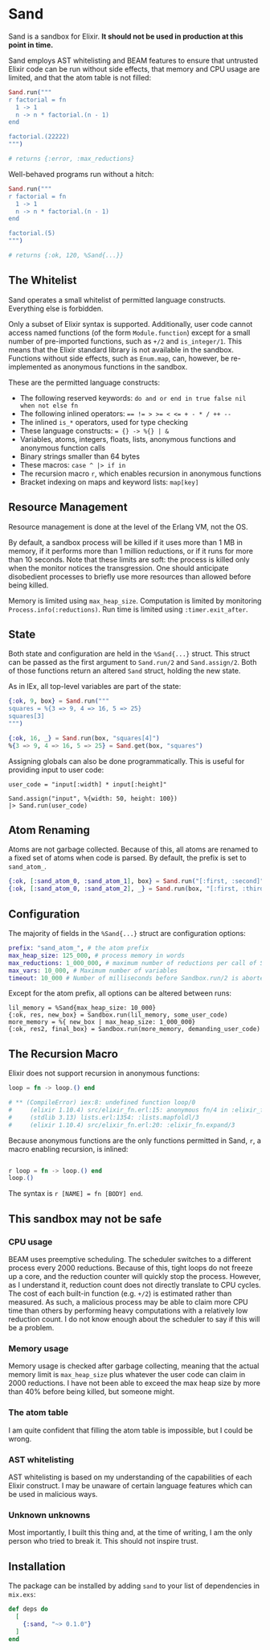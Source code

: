 # Sand

Sand is a sandbox for Elixir. **It should not be used in production at this point in time.**

Sand employs AST whitelisting and BEAM features to ensure that untrusted Elixir code can be run without side effects, that memory and CPU usage are limited, and that the atom table is not filled:

```elixir
Sand.run("""
r factorial = fn
  1 -> 1
  n -> n * factorial.(n - 1)
end

factorial.(22222)
""")

# returns {:error, :max_reductions}
```

Well-behaved programs run without a hitch:

```elixir
Sand.run("""
r factorial = fn
  1 -> 1
  n -> n * factorial.(n - 1)
end

factorial.(5)
""")

# returns {:ok, 120, %Sand{...}}
```

## The Whitelist

Sand operates a small whitelist of permitted language constructs. Everything else is forbidden.

Only a subset of Elixir syntax is supported. Additionally, user code cannot access named functions (of the form `Module.function`) except for a small number of pre-imported functions, such as `+/2` and `is_integer/1`. This means that the Elixir standard library is not available in the sandbox. Functions without side effects, such as `Enum.map`, can, however, be re-implemented as anonymous functions in the sandbox.

These are the permitted language constructs:

- The following reserved keywords: `do and or end in true false nil when not else fn` 
- The following inlined operators: `== != > >= < <= + - * / ++ --`
- The inlined `is_*` operators, used for type checking
- These language constructs: `= {} -> %{} | &`
- Variables, atoms, integers, floats, lists, anonymous functions and anonymous function calls
- Binary strings smaller than 64 bytes
- These macros: `case ^ |> if in` 
- The recursion macro `r`, which enables recursion in anonymous functions
- Bracket indexing on maps and keyword lists: `map[key]` 

## Resource Management

Resource management is done at the level of the Erlang VM, not the OS.

By default, a sandbox process will be killed if it uses more than 1 MB in memory, if it performs more than 1 million reductions, or if it runs for more than 10 seconds. Note that these limits are soft: the process is killed only when the monitor notices the transgression. One should anticipate disobedient processes to briefly use more resources than allowed before being killed.

Memory is limited using `max_heap_size`. Computation is limited by monitoring `Process.info(:reductions)`. Run time is limited using `:timer.exit_after`.

## State

Both state and configuration are held in the `%Sand{...}` struct. This struct can be passed as the first argument to `Sand.run/2` and `Sand.assign/2`. Both of those functions return an altered `Sand` struct, holding the new state.

As in IEx, all top-level variables are part of the state:

```elixir
{:ok, 9, box} = Sand.run("""
squares = %{3 => 9, 4 => 16, 5 => 25}
squares[3]
""")

{:ok, 16, _} = Sand.run(box, "squares[4]")
%{3 => 9, 4 => 16, 5 => 25} = Sand.get(box, "squares")
```

Assigning globals can also be done programmatically. This is useful for providing input to user code:

```
user_code = "input[:width] * input[:height]"

Sand.assign("input", %{width: 50, height: 100})
|> Sand.run(user_code)
```

## Atom Renaming

Atoms are not garbage collected. Because of this, all atoms are renamed to a fixed set of atoms when code is parsed. By default, the prefix is set to `sand_atom_`.

```elixir
{:ok, [:sand_atom_0, :sand_atom_1], box} = Sand.run("[:first, :second]")
{:ok, [:sand_atom_0, :sand_atom_2], _} = Sand.run(box, "[:first, :third]")
```

## Configuration

The majority of fields in the `%Sand{...}` struct are configuration options:

```elixir
prefix: "sand_atom_", # the atom prefix
max_heap_size: 125_000, # process memory in words
max_reductions: 1_000_000, # maximum number of reductions per call of Sandbox.run/2
max_vars: 10_000, # Maximum number of variables
timeout: 10_000 # Number of milliseconds before Sandbox.run/2 is aborted
```

Except for the atom prefix, all options can be altered between runs:

```
lil_memory = %Sand{max_heap_size: 10_000}
{:ok, res, new_box} = Sandbox.run(lil_memory, some_user_code)
more_memory = %{ new_box | max_heap_size: 1_000_000}
{:ok, res2, final_box} = Sandbox.run(more_memory, demanding_user_code)
```

## The Recursion Macro

Elixir does not support recursion in anonymous functions:

```elixir
loop = fn -> loop.() end

# ** (CompileError) iex:8: undefined function loop/0
#     (elixir 1.10.4) src/elixir_fn.erl:15: anonymous fn/4 in :elixir_fn.expand/3
#     (stdlib 3.13) lists.erl:1354: :lists.mapfoldl/3
#     (elixir 1.10.4) src/elixir_fn.erl:20: :elixir_fn.expand/3
```

Because anonymous functions are the only functions permitted in Sand, `r`, a macro enabling recursion, is inlined:

```elixir

r loop = fn -> loop.() end
loop.()
```

The syntax is `r [NAME] = fn [BODY] end`.

## This sandbox may not be safe

### CPU usage

BEAM uses preemptive scheduling. The scheduler switches to a different process every 2000 reductions. Because of this, tight loops do not freeze up a core, and the reduction counter will quickly stop the process. However, as I understand it, reduction count does not directly translate to CPU cycles. The cost of each built-in function (e.g. `+/2`) is estimated rather than measured. As such, a malicious process may be able to claim more CPU time than others by performing heavy computations with a relatively low reduction count. I do not know enough about the scheduler to say if this will be a problem.

### Memory usage

Memory usage is checked after garbage collecting, meaning that the actual memory limit is `max_heap_size` plus whatever the user code can claim in 2000 reductions. I have not been able to exceed the max heap size by more than 40% before being killed, but someone might.

### The atom table

I am quite confident that filling the atom table is impossible, but I could be wrong.

### AST whitelisting

AST whitelisting is based on my understanding of the capabilities of each Elixir construct. I may be unaware of certain language features which can be used in malicious ways.

### Unknown unknowns

Most importantly, I built this thing and, at the time of writing, I am the only person who tried to break it. This should not inspire trust.

## Installation

The package can be installed by adding `sand` to your list of dependencies in `mix.exs`:

```elixir
def deps do
  [
    {:sand, "~> 0.1.0"}
  ]
end
```
